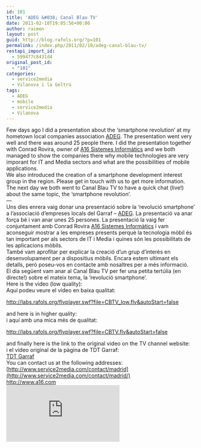 ```yaml
---
id: 101
title: 'ADEG &#038; Canal Blau TV'
date: 2011-02-10T19:05:56+00:00
author: raimon
layout: post
guid: http://blog.rafols.org/?p=101
permalink: /index.php/2011/02/10/adeg-canal-blau-tv/
restapi_import_id:
  - 599477c8431d4
original_post_id:
  - "101"
categories:
  - service2media
  - Vilanova i la Geltrú
tags:
  - ADEG
  - mobile
  - service2media
  - Vilanova
---
```

Few days ago I did a presentation about the &#8216;smartphone revolution&#8217; at my hometown local companies association [ADEG](http://www.adeg.cat). The presentation went very well and there was around 25 people there. I did the presentation together with Conrad Rovira, owner of [A16 Sistemes Informàtics](http://www.a16.com) and we both managed to show the companies there why mobile technologies are very imporant for IT and Media sectors and what are the possibilities of mobile applications.  
We also introduced the creation of a smartphone development interest group in the region. Please get in touch with us to get more information.  
The next day we both went to Canal Blau TV to have a quick chat (live!) about the same topic, the &#8216;smartphone revolution&#8217;.  
&#8212;  
Uns dies enrera vaig donar una presentació sobre la &#8216;revolució smartphone&#8217; a l&#8217;associació d&#8217;empreses locals del Garraf &#8211; [ADEG](http://www.adeg.cat). La presentació va anar força bé i van anar unes 25 persones. La presentació la vaig fer conjuntament amb Conrad Rovira [A16 Sistemes Informàtics](http://www.a16.com) i vam aconseguir mostrar a les empreses presents perquè la tecnologia mòbil és tan important per als sectors de IT i Media i quines són les possibilitats de les aplicacions mòbils.  
També vam aprofitar per explicar la creació d&#8217;un grup d&#8217;interès en desenvolupament per a dispositius mòbils. Encara estem ultimant els detalls, però poseu-vos en contacte amb nosaltres per a més informació.  
El dia següent vam anar al Canal Blau TV per fer una petita tertúlia (en directe!) sobre el mateix tema, la &#8216;revolució smartphone&#8217;.  
Here is the video (low quality):  
Aquí podeu veure el video en baixa qualitat:

<http://labs.rafols.org/flvplayer.swf?file=CBTV_low.flv&autoStart=false>

and here is in higher quality:  
i aquí amb una mica més de qualitat:

<http://labs.rafols.org/flvplayer.swf?file=CBTV.flv&autoStart=false>

and finally here is the link to the original video on the TV channel website:  
i el video original de la pàgina de TDT Garraf:  
[TDT Garraf](http://www.tdtgarraf.com/video/39761/migdia-09022011?a7eca8862593b770ffa28e0532e39562)  
You can contact us at the following addresses:  
[http://www.service2media.com/contact/madrid](http://www.service2media.com/contact/madrid/)  
<http://www.a16.com>  
![](http://labs.rafols.org/img.php?id=adeg0-post)